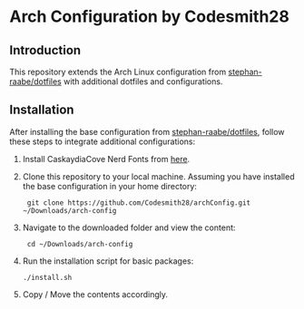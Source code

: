 # Arch Configuration by Codesmith28

## Introduction

This repository extends the Arch Linux configuration from [stephan-raabe/dotfiles](https://gitlab.com/stephan-raabe/dotfiles) with additional dotfiles and configurations.

## Installation

After installing the base configuration from [stephan-raabe/dotfiles](https://gitlab.com/stephan-raabe/dotfiles), follow these steps to integrate additional configurations:

1. Install CaskaydiaCove Nerd Fonts from [here](https://www.nerdfonts.com/font-downloads).

1. Clone this repository to your local machine. Assuming you have installed the base configuration in your home directory:

   ```
    git clone https://github.com/Codesmith28/archConfig.git ~/Downloads/arch-config
   ```

2. Navigate to the downloaded folder and view the content:

   ```
    cd ~/Downloads/arch-config
   ```

3. Run the installation script for basic packages:

   ```
   ./install.sh
   ```

4. Copy / Move the contents accordingly.
